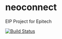 # neoconnect
EIP Project for Epitech



[![Build Status](https://travis-ci.org/neoconnect-EIP/neoconnect.svg?branch=master)](https://travis-ci.org/neoconnect-EIP/neoconnect)
